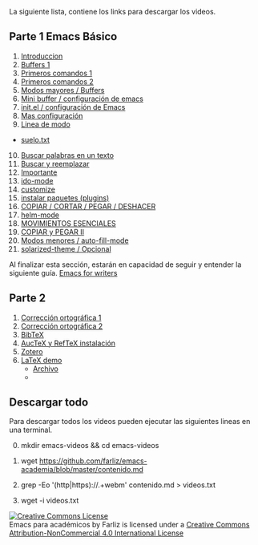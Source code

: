 La siguiente lista, contiene los links para descargar los videos.
## Parte 1 Emacs Básico
1. [Introduccion](https://b2aeaa58a57a200320db-8b65b95250e902c437b256b5abf3eac7.ssl.cf5.rackcdn.com/media_entries/8787/emacs1.webm)
2. [Buffers 1](https://b2aeaa58a57a200320db-8b65b95250e902c437b256b5abf3eac7.ssl.cf5.rackcdn.com/media_entries/8807/emacs2.webm)
3. [Primeros comandos 1](https://b2aeaa58a57a200320db-8b65b95250e902c437b256b5abf3eac7.ssl.cf5.rackcdn.com/media_entries/8808/emacs3.webm)
4.  [Primeros comandos 2](https://b2aeaa58a57a200320db-8b65b95250e902c437b256b5abf3eac7.ssl.cf5.rackcdn.com/media_entries/8810/emacs4.webm)
5. [Modos mayores / Buffers](https://b2aeaa58a57a200320db-8b65b95250e902c437b256b5abf3eac7.ssl.cf5.rackcdn.com/media_entries/8812/emacs5.webm)
6. [Mini buffer / configuración de emacs](https://b2aeaa58a57a200320db-8b65b95250e902c437b256b5abf3eac7.ssl.cf5.rackcdn.com/media_entries/8813/emacs6.webm)
7. [init.el / configuración de Emacs](https://b2aeaa58a57a200320db-8b65b95250e902c437b256b5abf3eac7.ssl.cf5.rackcdn.com/media_entries/8814/emacs7.webm)
8. [Mas configuración](https://b2aeaa58a57a200320db-8b65b95250e902c437b256b5abf3eac7.ssl.cf5.rackcdn.com/media_entries/8815/emacs8.webm)
9. [Linea de modo](https://b2aeaa58a57a200320db-8b65b95250e902c437b256b5abf3eac7.ssl.cf5.rackcdn.com/media_entries/8816/emacs9.webm)
 - [suelo.txt](https://www.dropbox.com/s/xmflteig5j77hf4/suelo.txt?dl=0) 
10. [Buscar palabras en un texto](https://b2aeaa58a57a200320db-8b65b95250e902c437b256b5abf3eac7.ssl.cf5.rackcdn.com/media_entries/8817/emacs10.webm)
11. [Buscar y reemplazar](https://b2aeaa58a57a200320db-8b65b95250e902c437b256b5abf3eac7.ssl.cf5.rackcdn.com/media_entries/8818/emacs11.webm)
12. [Importante](https://b2aeaa58a57a200320db-8b65b95250e902c437b256b5abf3eac7.ssl.cf5.rackcdn.com/media_entries/8819/emacs12.webm)
13. [ido-mode](https://b2aeaa58a57a200320db-8b65b95250e902c437b256b5abf3eac7.ssl.cf5.rackcdn.com/media_entries/8820/emacs13.webm)
14. [customize](https://b2aeaa58a57a200320db-8b65b95250e902c437b256b5abf3eac7.ssl.cf5.rackcdn.com/media_entries/8821/emacs14.webm)
15. [instalar paquetes (plugins)](https://b2aeaa58a57a200320db-8b65b95250e902c437b256b5abf3eac7.ssl.cf5.rackcdn.com/media_entries/8822/emacs15.webm)
16. [COPIAR / CORTAR / PEGAR / DESHACER](https://b2aeaa58a57a200320db-8b65b95250e902c437b256b5abf3eac7.ssl.cf5.rackcdn.com/media_entries/8823/emacs16.webm)
17. [helm-mode](https://b2aeaa58a57a200320db-8b65b95250e902c437b256b5abf3eac7.ssl.cf5.rackcdn.com/media_entries/8824/emacs17.webm)
18. [MOVIMIENTOS ESENCIALES](https://b2aeaa58a57a200320db-8b65b95250e902c437b256b5abf3eac7.ssl.cf5.rackcdn.com/media_entries/8825/emacs18.webm)
19. [COPIAR y PEGAR II](https://b2aeaa58a57a200320db-8b65b95250e902c437b256b5abf3eac7.ssl.cf5.rackcdn.com/media_entries/8826/emacs19.webm)
20. [Modos menores / auto-fill-mode](https://b2aeaa58a57a200320db-8b65b95250e902c437b256b5abf3eac7.ssl.cf5.rackcdn.com/media_entries/8827/emacs20.webm)
21. [solarized-theme / Opcional](https://b2aeaa58a57a200320db-8b65b95250e902c437b256b5abf3eac7.ssl.cf5.rackcdn.com/media_entries/8828/emacs21.webm)

Al finalizar esta sección, estarán en capacidad de seguir y entender la siguiente guía.
[Emacs for writers](http://therandymon.com/papers/emacs-for-writers.pdf)

## Parte 2 
1. [Corrección ortográfica 1](https://b2aeaa58a57a200320db-8b65b95250e902c437b256b5abf3eac7.ssl.cf5.rackcdn.com/media_entries/8829/emacs22.webm)
2. [Corrección ortográfica 2](https://b2aeaa58a57a200320db-8b65b95250e902c437b256b5abf3eac7.ssl.cf5.rackcdn.com/media_entries/8830/emacs23.webm)
3. [BibTeX](https://b2aeaa58a57a200320db-8b65b95250e902c437b256b5abf3eac7.ssl.cf5.rackcdn.com/media_entries/8831/emacs24.webm)
4. [AucTeX y RefTeX instalación](https://b2aeaa58a57a200320db-8b65b95250e902c437b256b5abf3eac7.ssl.cf5.rackcdn.com/media_entries/8833/emacs25.webm)
5. [Zotero](https://b2aeaa58a57a200320db-8b65b95250e902c437b256b5abf3eac7.ssl.cf5.rackcdn.com/media_entries/8834/zotero.webm)
6. [LaTeX demo](https://b2aeaa58a57a200320db-8b65b95250e902c437b256b5abf3eac7.ssl.cf5.rackcdn.com/media_entries/8836/emacs26.webm)
   - [Archivo](https://www.dropbox.com/s/0ibsirx4a65eq17/tutorial.zip?dl=0)
   - 
   

## Descargar todo
Para descargar todos los videos pueden ejecutar las siguientes lineas en una terminal.

0. mkdir emacs-videos && cd emacs-videos

1. wget https://github.com/farliz/emacs-academia/blob/master/contenido.md

2. grep -Eo '(http|https)://.+webm' contenido.md > videos.txt

3. wget -i videos.txt


<a rel="license" href="http://creativecommons.org/licenses/by-nc/4.0/"><img alt="Creative Commons License" style="border-width:0" src="https://i.creativecommons.org/l/by-nc/4.0/88x31.png" /></a><br /><span xmlns:dct="http://purl.org/dc/terms/" href="http://purl.org/dc/dcmitype/MovingImage" property="dct:title" rel="dct:type">Emacs para académicos</span> by <span xmlns:cc="http://creativecommons.org/ns#" property="cc:attributionName">Farliz</span> is licensed under a <a rel="license" href="http://creativecommons.org/licenses/by-nc/4.0/">Creative Commons Attribution-NonCommercial 4.0 International License</a>

